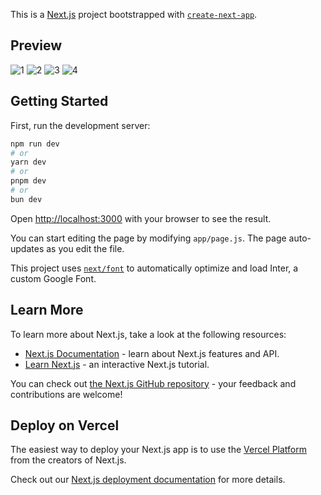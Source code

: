 This is a [Next.js](https://nextjs.org/) project bootstrapped with [`create-next-app`](https://github.com/vercel/next.js/tree/canary/packages/create-next-app).

## Preview

![1](https://github.com/Lindapazw/Carland/assets/88910652/e62d71d4-5599-45e6-83b7-01bc9646fab8)
![2](https://github.com/Lindapazw/Carland/assets/88910652/3c46701e-9a57-4478-861e-0332c385541b)
![3](https://github.com/Lindapazw/Carland/assets/88910652/f62d6afc-7164-4ffb-a609-fec7da096960)
![4](https://github.com/Lindapazw/Carland/assets/88910652/a33b284d-708d-4a5c-98e6-0f56c395cfd9)

## Getting Started

First, run the development server:

```bash
npm run dev
# or
yarn dev
# or
pnpm dev
# or
bun dev
```

Open [http://localhost:3000](http://localhost:3000) with your browser to see the result.

You can start editing the page by modifying `app/page.js`. The page auto-updates as you edit the file.

This project uses [`next/font`](https://nextjs.org/docs/basic-features/font-optimization) to automatically optimize and load Inter, a custom Google Font.

## Learn More

To learn more about Next.js, take a look at the following resources:

- [Next.js Documentation](https://nextjs.org/docs) - learn about Next.js features and API.
- [Learn Next.js](https://nextjs.org/learn) - an interactive Next.js tutorial.

You can check out [the Next.js GitHub repository](https://github.com/vercel/next.js/) - your feedback and contributions are welcome!

## Deploy on Vercel

The easiest way to deploy your Next.js app is to use the [Vercel Platform](https://vercel.com/new?utm_medium=default-template&filter=next.js&utm_source=create-next-app&utm_campaign=create-next-app-readme) from the creators of Next.js.

Check out our [Next.js deployment documentation](https://nextjs.org/docs/deployment) for more details.

